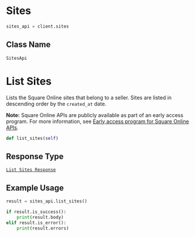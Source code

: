 # Sites

```python
sites_api = client.sites
```

## Class Name

`SitesApi`


# List Sites

Lists the Square Online sites that belong to a seller. Sites are listed in descending order by the `created_at` date.

__Note:__ Square Online APIs are publicly available as part of an early access program. For more information, see [Early access program for Square Online APIs](https://developer.squareup.com/docs/online-api#early-access-program-for-square-online-apis).

```python
def list_sites(self)
```

## Response Type

[`List Sites Response`](/doc/models/list-sites-response.md)

## Example Usage

```python
result = sites_api.list_sites()

if result.is_success():
    print(result.body)
elif result.is_error():
    print(result.errors)
```

